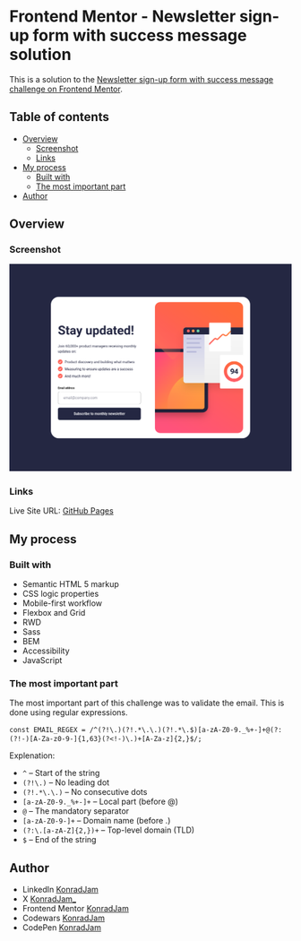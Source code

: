 # Frontend Mentor - Newsletter sign-up form with success message solution

This is a solution to the [Newsletter sign-up form with success message challenge on Frontend Mentor](https://www.frontendmentor.io/challenges/newsletter-signup-form-with-success-message-3FC1AZbNrv). 

## Table of contents 

- [Overview](#overview)
    - [Screenshot](#screenshot)
    - [Links](#links)
- [My process](#my-process)
    - [Built with](#built-with)
    - [The most important part](#the-most-important-part)
- [Author](#author)

## Overview

### Screenshot

![](./preview.png)

### Links

Live Site URL: [GitHub Pages](https://konradjam.github.io/newsletter-sign-up/)

## My process

### Built with

- Semantic HTML 5 markup
- CSS logic properties
- Mobile-first workflow
- Flexbox and Grid
- RWD
- Sass
- BEM
- Accessibility
- JavaScript

### The most important part

The most important part of this challenge was to validate the email. This is done using regular expressions.

```
const EMAIL_REGEX = /^(?!\.)(?!.*\.\.)(?!.*\.$)[a-zA-Z0-9._%+-]+@(?:(?!-)[A-Za-z0-9-]{1,63}(?<!-)\.)+[A-Za-z]{2,}$/;
```

Explenation:
- `^` – Start of the string
- `(?!\.)` – No leading dot
- `(?!.*\.\.)` – No consecutive dots
- `[a-zA-Z0-9._%+-]+` – Local part (before @)
- `@` – The mandatory separator
- `[a-zA-Z0-9-]+` – Domain name (before .)
- `(?:\.[a-zA-Z]{2,})+` – Top-level domain (TLD)
- `$` – End of the string


## Author

- LinkedIn [KonradJam](www.linkedin.com/in/konradjam)
- X [KonradJam_](https://x.com/KonradJam_)
- Frontend Mentor [KonradJam](https://www.frontendmentor.io/profile/KonradJam)
- Codewars [KonradJam](https://www.codewars.com/users/KonradJam)
- CodePen [KonradJam](https://codepen.io/konradjam)